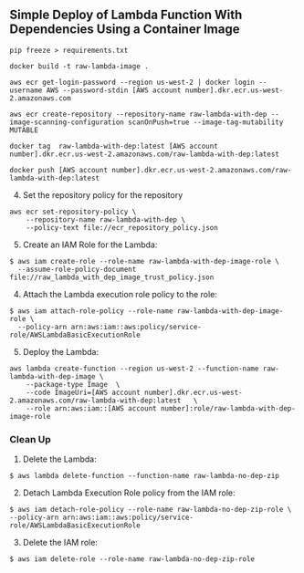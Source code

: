 ## Simple Deploy of Lambda Function With Dependencies Using a Container Image

`pip freeze > requirements.txt`

`docker build -t raw-lambda-image .`

`aws ecr get-login-password --region us-west-2 | docker login --username AWS --password-stdin [AWS account number].dkr.ecr.us-west-2.amazonaws.com`

`aws ecr create-repository --repository-name raw-lambda-with-dep --image-scanning-configuration scanOnPush=true --image-tag-mutability MUTABLE`

`docker tag  raw-lambda-with-dep:latest [AWS account number].dkr.ecr.us-west-2.amazonaws.com/raw-lambda-with-dep:latest`

`docker push [AWS account number].dkr.ecr.us-west-2.amazonaws.com/raw-lambda-with-dep:latest`

4. Set the repository policy for the repository
```
aws ecr set-repository-policy \
    --repository-name raw-lambda-with-dep \
    --policy-text file://ecr_repository_policy.json
```

5. Create an IAM Role for the Lambda:
```
$ aws iam create-role --role-name raw-lambda-with-dep-image-role \
  --assume-role-policy-document file://raw_lambda_with_dep_image_trust_policy.json
```

4. Attach the Lambda execution role policy to the role:
```
$ aws iam attach-role-policy --role-name raw-lambda-with-dep-image-role \
  --policy-arn arn:aws:iam::aws:policy/service-role/AWSLambdaBasicExecutionRole
```

5. Deploy the Lambda:
```
aws lambda create-function --region us-west-2 --function-name raw-lambda-with-dep-image \
    --package-type Image  \
    --code ImageUri=[AWS account number].dkr.ecr.us-west-2.amazonaws.com/raw-lambda-with-dep:latest   \
    --role arn:aws:iam::[AWS account number]:role/raw-lambda-with-dep-image-role
```

### Clean Up
1. Delete the Lambda:
```
$ aws lambda delete-function --function-name raw-lambda-no-dep-zip
```

2. Detach Lambda Execution Role policy from the IAM role:
```
$ aws iam detach-role-policy --role-name raw-lambda-no-dep-zip-role \
--policy-arn arn:aws:iam::aws:policy/service-role/AWSLambdaBasicExecutionRole
```

3. Delete the IAM role:
```
$ aws iam delete-role --role-name raw-lambda-no-dep-zip-role
```